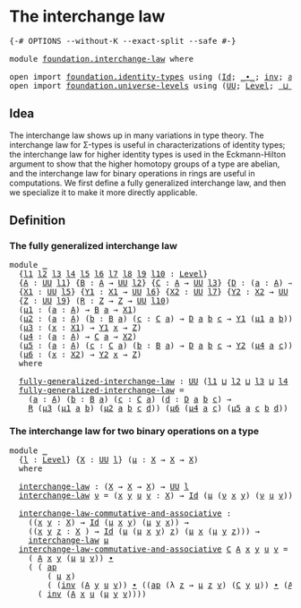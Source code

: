 # The interchange law

<pre class="Agda"><a id="32" class="Symbol">{-#</a> <a id="36" class="Keyword">OPTIONS</a> <a id="44" class="Pragma">--without-K</a> <a id="56" class="Pragma">--exact-split</a> <a id="70" class="Pragma">--safe</a> <a id="77" class="Symbol">#-}</a>

<a id="82" class="Keyword">module</a> <a id="89" href="foundation.interchange-law.html" class="Module">foundation.interchange-law</a> <a id="116" class="Keyword">where</a>

<a id="123" class="Keyword">open</a> <a id="128" class="Keyword">import</a> <a id="135" href="foundation.identity-types.html" class="Module">foundation.identity-types</a> <a id="161" class="Keyword">using</a> <a id="167" class="Symbol">(</a><a id="168" href="foundation-core.identity-types.html#641" class="Datatype">Id</a><a id="170" class="Symbol">;</a> <a id="172" href="foundation-core.identity-types.html#1239" class="Function Operator">_∙_</a><a id="175" class="Symbol">;</a> <a id="177" href="foundation-core.identity-types.html#1552" class="Function">inv</a><a id="180" class="Symbol">;</a> <a id="182" href="foundation-core.identity-types.html#2853" class="Function">ap</a><a id="184" class="Symbol">)</a>
<a id="186" class="Keyword">open</a> <a id="191" class="Keyword">import</a> <a id="198" href="foundation.universe-levels.html" class="Module">foundation.universe-levels</a> <a id="225" class="Keyword">using</a> <a id="231" class="Symbol">(</a><a id="232" href="foundation-core.universe-levels.html#222" class="Primitive">UU</a><a id="234" class="Symbol">;</a> <a id="236" href="Agda.Primitive.html#597" class="Postulate">Level</a><a id="241" class="Symbol">;</a> <a id="243" href="Agda.Primitive.html#810" class="Primitive Operator">_⊔_</a><a id="246" class="Symbol">)</a>
</pre>
## Idea

The interchange law shows up in many variations in type theory. The interchange law for Σ-types is useful in characterizations of identity types; the interchange law for higher identity types is used in the Eckmann-Hilton argument to show that the higher homotopy groups of a type are abelian, and the interchange law for binary operations in rings are useful in computations. We first define a fully generalized interchange law, and then we specialize it to make it more directly applicable.

## Definition

### The fully generalized interchange law

<pre class="Agda"><a id="822" class="Keyword">module</a> <a id="829" href="foundation.interchange-law.html#829" class="Module">_</a>
  <a id="833" class="Symbol">{</a><a id="834" href="foundation.interchange-law.html#834" class="Bound">l1</a> <a id="837" href="foundation.interchange-law.html#837" class="Bound">l2</a> <a id="840" href="foundation.interchange-law.html#840" class="Bound">l3</a> <a id="843" href="foundation.interchange-law.html#843" class="Bound">l4</a> <a id="846" href="foundation.interchange-law.html#846" class="Bound">l5</a> <a id="849" href="foundation.interchange-law.html#849" class="Bound">l6</a> <a id="852" href="foundation.interchange-law.html#852" class="Bound">l7</a> <a id="855" href="foundation.interchange-law.html#855" class="Bound">l8</a> <a id="858" href="foundation.interchange-law.html#858" class="Bound">l9</a> <a id="861" href="foundation.interchange-law.html#861" class="Bound">l10</a> <a id="865" class="Symbol">:</a> <a id="867" href="Agda.Primitive.html#597" class="Postulate">Level</a><a id="872" class="Symbol">}</a>
  <a id="876" class="Symbol">{</a><a id="877" href="foundation.interchange-law.html#877" class="Bound">A</a> <a id="879" class="Symbol">:</a> <a id="881" href="foundation-core.universe-levels.html#222" class="Primitive">UU</a> <a id="884" href="foundation.interchange-law.html#834" class="Bound">l1</a><a id="886" class="Symbol">}</a> <a id="888" class="Symbol">{</a><a id="889" href="foundation.interchange-law.html#889" class="Bound">B</a> <a id="891" class="Symbol">:</a> <a id="893" href="foundation.interchange-law.html#877" class="Bound">A</a> <a id="895" class="Symbol">→</a> <a id="897" href="foundation-core.universe-levels.html#222" class="Primitive">UU</a> <a id="900" href="foundation.interchange-law.html#837" class="Bound">l2</a><a id="902" class="Symbol">}</a> <a id="904" class="Symbol">{</a><a id="905" href="foundation.interchange-law.html#905" class="Bound">C</a> <a id="907" class="Symbol">:</a> <a id="909" href="foundation.interchange-law.html#877" class="Bound">A</a> <a id="911" class="Symbol">→</a> <a id="913" href="foundation-core.universe-levels.html#222" class="Primitive">UU</a> <a id="916" href="foundation.interchange-law.html#840" class="Bound">l3</a><a id="918" class="Symbol">}</a> <a id="920" class="Symbol">{</a><a id="921" href="foundation.interchange-law.html#921" class="Bound">D</a> <a id="923" class="Symbol">:</a> <a id="925" class="Symbol">(</a><a id="926" href="foundation.interchange-law.html#926" class="Bound">a</a> <a id="928" class="Symbol">:</a> <a id="930" href="foundation.interchange-law.html#877" class="Bound">A</a><a id="931" class="Symbol">)</a> <a id="933" class="Symbol">→</a> <a id="935" href="foundation.interchange-law.html#889" class="Bound">B</a> <a id="937" href="foundation.interchange-law.html#926" class="Bound">a</a> <a id="939" class="Symbol">→</a> <a id="941" href="foundation.interchange-law.html#905" class="Bound">C</a> <a id="943" href="foundation.interchange-law.html#926" class="Bound">a</a> <a id="945" class="Symbol">→</a> <a id="947" href="foundation-core.universe-levels.html#222" class="Primitive">UU</a> <a id="950" href="foundation.interchange-law.html#843" class="Bound">l4</a><a id="952" class="Symbol">}</a>
  <a id="956" class="Symbol">{</a><a id="957" href="foundation.interchange-law.html#957" class="Bound">X1</a> <a id="960" class="Symbol">:</a> <a id="962" href="foundation-core.universe-levels.html#222" class="Primitive">UU</a> <a id="965" href="foundation.interchange-law.html#846" class="Bound">l5</a><a id="967" class="Symbol">}</a> <a id="969" class="Symbol">{</a><a id="970" href="foundation.interchange-law.html#970" class="Bound">Y1</a> <a id="973" class="Symbol">:</a> <a id="975" href="foundation.interchange-law.html#957" class="Bound">X1</a> <a id="978" class="Symbol">→</a> <a id="980" href="foundation-core.universe-levels.html#222" class="Primitive">UU</a> <a id="983" href="foundation.interchange-law.html#849" class="Bound">l6</a><a id="985" class="Symbol">}</a> <a id="987" class="Symbol">{</a><a id="988" href="foundation.interchange-law.html#988" class="Bound">X2</a> <a id="991" class="Symbol">:</a> <a id="993" href="foundation-core.universe-levels.html#222" class="Primitive">UU</a> <a id="996" href="foundation.interchange-law.html#852" class="Bound">l7</a><a id="998" class="Symbol">}</a> <a id="1000" class="Symbol">{</a><a id="1001" href="foundation.interchange-law.html#1001" class="Bound">Y2</a> <a id="1004" class="Symbol">:</a> <a id="1006" href="foundation.interchange-law.html#988" class="Bound">X2</a> <a id="1009" class="Symbol">→</a> <a id="1011" href="foundation-core.universe-levels.html#222" class="Primitive">UU</a> <a id="1014" href="foundation.interchange-law.html#855" class="Bound">l8</a><a id="1016" class="Symbol">}</a>
  <a id="1020" class="Symbol">{</a><a id="1021" href="foundation.interchange-law.html#1021" class="Bound">Z</a> <a id="1023" class="Symbol">:</a> <a id="1025" href="foundation-core.universe-levels.html#222" class="Primitive">UU</a> <a id="1028" href="foundation.interchange-law.html#858" class="Bound">l9</a><a id="1030" class="Symbol">}</a> <a id="1032" class="Symbol">(</a><a id="1033" href="foundation.interchange-law.html#1033" class="Bound">R</a> <a id="1035" class="Symbol">:</a> <a id="1037" href="foundation.interchange-law.html#1021" class="Bound">Z</a> <a id="1039" class="Symbol">→</a> <a id="1041" href="foundation.interchange-law.html#1021" class="Bound">Z</a> <a id="1043" class="Symbol">→</a> <a id="1045" href="foundation-core.universe-levels.html#222" class="Primitive">UU</a> <a id="1048" href="foundation.interchange-law.html#861" class="Bound">l10</a><a id="1051" class="Symbol">)</a>
  <a id="1055" class="Symbol">(</a><a id="1056" href="foundation.interchange-law.html#1056" class="Bound">μ1</a> <a id="1059" class="Symbol">:</a> <a id="1061" class="Symbol">(</a><a id="1062" href="foundation.interchange-law.html#1062" class="Bound">a</a> <a id="1064" class="Symbol">:</a> <a id="1066" href="foundation.interchange-law.html#877" class="Bound">A</a><a id="1067" class="Symbol">)</a> <a id="1069" class="Symbol">→</a> <a id="1071" href="foundation.interchange-law.html#889" class="Bound">B</a> <a id="1073" href="foundation.interchange-law.html#1062" class="Bound">a</a> <a id="1075" class="Symbol">→</a> <a id="1077" href="foundation.interchange-law.html#957" class="Bound">X1</a><a id="1079" class="Symbol">)</a>
  <a id="1083" class="Symbol">(</a><a id="1084" href="foundation.interchange-law.html#1084" class="Bound">μ2</a> <a id="1087" class="Symbol">:</a> <a id="1089" class="Symbol">(</a><a id="1090" href="foundation.interchange-law.html#1090" class="Bound">a</a> <a id="1092" class="Symbol">:</a> <a id="1094" href="foundation.interchange-law.html#877" class="Bound">A</a><a id="1095" class="Symbol">)</a> <a id="1097" class="Symbol">(</a><a id="1098" href="foundation.interchange-law.html#1098" class="Bound">b</a> <a id="1100" class="Symbol">:</a> <a id="1102" href="foundation.interchange-law.html#889" class="Bound">B</a> <a id="1104" href="foundation.interchange-law.html#1090" class="Bound">a</a><a id="1105" class="Symbol">)</a> <a id="1107" class="Symbol">(</a><a id="1108" href="foundation.interchange-law.html#1108" class="Bound">c</a> <a id="1110" class="Symbol">:</a> <a id="1112" href="foundation.interchange-law.html#905" class="Bound">C</a> <a id="1114" href="foundation.interchange-law.html#1090" class="Bound">a</a><a id="1115" class="Symbol">)</a> <a id="1117" class="Symbol">→</a> <a id="1119" href="foundation.interchange-law.html#921" class="Bound">D</a> <a id="1121" href="foundation.interchange-law.html#1090" class="Bound">a</a> <a id="1123" href="foundation.interchange-law.html#1098" class="Bound">b</a> <a id="1125" href="foundation.interchange-law.html#1108" class="Bound">c</a> <a id="1127" class="Symbol">→</a> <a id="1129" href="foundation.interchange-law.html#970" class="Bound">Y1</a> <a id="1132" class="Symbol">(</a><a id="1133" href="foundation.interchange-law.html#1056" class="Bound">μ1</a> <a id="1136" href="foundation.interchange-law.html#1090" class="Bound">a</a> <a id="1138" href="foundation.interchange-law.html#1098" class="Bound">b</a><a id="1139" class="Symbol">))</a>
  <a id="1144" class="Symbol">(</a><a id="1145" href="foundation.interchange-law.html#1145" class="Bound">μ3</a> <a id="1148" class="Symbol">:</a> <a id="1150" class="Symbol">(</a><a id="1151" href="foundation.interchange-law.html#1151" class="Bound">x</a> <a id="1153" class="Symbol">:</a> <a id="1155" href="foundation.interchange-law.html#957" class="Bound">X1</a><a id="1157" class="Symbol">)</a> <a id="1159" class="Symbol">→</a> <a id="1161" href="foundation.interchange-law.html#970" class="Bound">Y1</a> <a id="1164" href="foundation.interchange-law.html#1151" class="Bound">x</a> <a id="1166" class="Symbol">→</a> <a id="1168" href="foundation.interchange-law.html#1021" class="Bound">Z</a><a id="1169" class="Symbol">)</a>
  <a id="1173" class="Symbol">(</a><a id="1174" href="foundation.interchange-law.html#1174" class="Bound">μ4</a> <a id="1177" class="Symbol">:</a> <a id="1179" class="Symbol">(</a><a id="1180" href="foundation.interchange-law.html#1180" class="Bound">a</a> <a id="1182" class="Symbol">:</a> <a id="1184" href="foundation.interchange-law.html#877" class="Bound">A</a><a id="1185" class="Symbol">)</a> <a id="1187" class="Symbol">→</a> <a id="1189" href="foundation.interchange-law.html#905" class="Bound">C</a> <a id="1191" href="foundation.interchange-law.html#1180" class="Bound">a</a> <a id="1193" class="Symbol">→</a> <a id="1195" href="foundation.interchange-law.html#988" class="Bound">X2</a><a id="1197" class="Symbol">)</a>
  <a id="1201" class="Symbol">(</a><a id="1202" href="foundation.interchange-law.html#1202" class="Bound">μ5</a> <a id="1205" class="Symbol">:</a> <a id="1207" class="Symbol">(</a><a id="1208" href="foundation.interchange-law.html#1208" class="Bound">a</a> <a id="1210" class="Symbol">:</a> <a id="1212" href="foundation.interchange-law.html#877" class="Bound">A</a><a id="1213" class="Symbol">)</a> <a id="1215" class="Symbol">(</a><a id="1216" href="foundation.interchange-law.html#1216" class="Bound">c</a> <a id="1218" class="Symbol">:</a> <a id="1220" href="foundation.interchange-law.html#905" class="Bound">C</a> <a id="1222" href="foundation.interchange-law.html#1208" class="Bound">a</a><a id="1223" class="Symbol">)</a> <a id="1225" class="Symbol">(</a><a id="1226" href="foundation.interchange-law.html#1226" class="Bound">b</a> <a id="1228" class="Symbol">:</a> <a id="1230" href="foundation.interchange-law.html#889" class="Bound">B</a> <a id="1232" href="foundation.interchange-law.html#1208" class="Bound">a</a><a id="1233" class="Symbol">)</a> <a id="1235" class="Symbol">→</a> <a id="1237" href="foundation.interchange-law.html#921" class="Bound">D</a> <a id="1239" href="foundation.interchange-law.html#1208" class="Bound">a</a> <a id="1241" href="foundation.interchange-law.html#1226" class="Bound">b</a> <a id="1243" href="foundation.interchange-law.html#1216" class="Bound">c</a> <a id="1245" class="Symbol">→</a> <a id="1247" href="foundation.interchange-law.html#1001" class="Bound">Y2</a> <a id="1250" class="Symbol">(</a><a id="1251" href="foundation.interchange-law.html#1174" class="Bound">μ4</a> <a id="1254" href="foundation.interchange-law.html#1208" class="Bound">a</a> <a id="1256" href="foundation.interchange-law.html#1216" class="Bound">c</a><a id="1257" class="Symbol">))</a>
  <a id="1262" class="Symbol">(</a><a id="1263" href="foundation.interchange-law.html#1263" class="Bound">μ6</a> <a id="1266" class="Symbol">:</a> <a id="1268" class="Symbol">(</a><a id="1269" href="foundation.interchange-law.html#1269" class="Bound">x</a> <a id="1271" class="Symbol">:</a> <a id="1273" href="foundation.interchange-law.html#988" class="Bound">X2</a><a id="1275" class="Symbol">)</a> <a id="1277" class="Symbol">→</a> <a id="1279" href="foundation.interchange-law.html#1001" class="Bound">Y2</a> <a id="1282" href="foundation.interchange-law.html#1269" class="Bound">x</a> <a id="1284" class="Symbol">→</a> <a id="1286" href="foundation.interchange-law.html#1021" class="Bound">Z</a><a id="1287" class="Symbol">)</a>
  <a id="1291" class="Keyword">where</a>

  <a id="1300" href="foundation.interchange-law.html#1300" class="Function">fully-generalized-interchange-law</a> <a id="1334" class="Symbol">:</a> <a id="1336" href="foundation-core.universe-levels.html#222" class="Primitive">UU</a> <a id="1339" class="Symbol">(</a><a id="1340" href="foundation.interchange-law.html#834" class="Bound">l1</a> <a id="1343" href="Agda.Primitive.html#810" class="Primitive Operator">⊔</a> <a id="1345" href="foundation.interchange-law.html#837" class="Bound">l2</a> <a id="1348" href="Agda.Primitive.html#810" class="Primitive Operator">⊔</a> <a id="1350" href="foundation.interchange-law.html#840" class="Bound">l3</a> <a id="1353" href="Agda.Primitive.html#810" class="Primitive Operator">⊔</a> <a id="1355" href="foundation.interchange-law.html#843" class="Bound">l4</a> <a id="1358" href="Agda.Primitive.html#810" class="Primitive Operator">⊔</a> <a id="1360" href="foundation.interchange-law.html#861" class="Bound">l10</a><a id="1363" class="Symbol">)</a>
  <a id="1367" href="foundation.interchange-law.html#1300" class="Function">fully-generalized-interchange-law</a> <a id="1401" class="Symbol">=</a>
    <a id="1407" class="Symbol">(</a><a id="1408" href="foundation.interchange-law.html#1408" class="Bound">a</a> <a id="1410" class="Symbol">:</a> <a id="1412" href="foundation.interchange-law.html#877" class="Bound">A</a><a id="1413" class="Symbol">)</a> <a id="1415" class="Symbol">(</a><a id="1416" href="foundation.interchange-law.html#1416" class="Bound">b</a> <a id="1418" class="Symbol">:</a> <a id="1420" href="foundation.interchange-law.html#889" class="Bound">B</a> <a id="1422" href="foundation.interchange-law.html#1408" class="Bound">a</a><a id="1423" class="Symbol">)</a> <a id="1425" class="Symbol">(</a><a id="1426" href="foundation.interchange-law.html#1426" class="Bound">c</a> <a id="1428" class="Symbol">:</a> <a id="1430" href="foundation.interchange-law.html#905" class="Bound">C</a> <a id="1432" href="foundation.interchange-law.html#1408" class="Bound">a</a><a id="1433" class="Symbol">)</a> <a id="1435" class="Symbol">(</a><a id="1436" href="foundation.interchange-law.html#1436" class="Bound">d</a> <a id="1438" class="Symbol">:</a> <a id="1440" href="foundation.interchange-law.html#921" class="Bound">D</a> <a id="1442" href="foundation.interchange-law.html#1408" class="Bound">a</a> <a id="1444" href="foundation.interchange-law.html#1416" class="Bound">b</a> <a id="1446" href="foundation.interchange-law.html#1426" class="Bound">c</a><a id="1447" class="Symbol">)</a> <a id="1449" class="Symbol">→</a>
    <a id="1455" href="foundation.interchange-law.html#1033" class="Bound">R</a> <a id="1457" class="Symbol">(</a><a id="1458" href="foundation.interchange-law.html#1145" class="Bound">μ3</a> <a id="1461" class="Symbol">(</a><a id="1462" href="foundation.interchange-law.html#1056" class="Bound">μ1</a> <a id="1465" href="foundation.interchange-law.html#1408" class="Bound">a</a> <a id="1467" href="foundation.interchange-law.html#1416" class="Bound">b</a><a id="1468" class="Symbol">)</a> <a id="1470" class="Symbol">(</a><a id="1471" href="foundation.interchange-law.html#1084" class="Bound">μ2</a> <a id="1474" href="foundation.interchange-law.html#1408" class="Bound">a</a> <a id="1476" href="foundation.interchange-law.html#1416" class="Bound">b</a> <a id="1478" href="foundation.interchange-law.html#1426" class="Bound">c</a> <a id="1480" href="foundation.interchange-law.html#1436" class="Bound">d</a><a id="1481" class="Symbol">))</a> <a id="1484" class="Symbol">(</a><a id="1485" href="foundation.interchange-law.html#1263" class="Bound">μ6</a> <a id="1488" class="Symbol">(</a><a id="1489" href="foundation.interchange-law.html#1174" class="Bound">μ4</a> <a id="1492" href="foundation.interchange-law.html#1408" class="Bound">a</a> <a id="1494" href="foundation.interchange-law.html#1426" class="Bound">c</a><a id="1495" class="Symbol">)</a> <a id="1497" class="Symbol">(</a><a id="1498" href="foundation.interchange-law.html#1202" class="Bound">μ5</a> <a id="1501" href="foundation.interchange-law.html#1408" class="Bound">a</a> <a id="1503" href="foundation.interchange-law.html#1426" class="Bound">c</a> <a id="1505" href="foundation.interchange-law.html#1416" class="Bound">b</a> <a id="1507" href="foundation.interchange-law.html#1436" class="Bound">d</a><a id="1508" class="Symbol">))</a>
</pre>
### The interchange law for two binary operations on a type

<pre class="Agda"><a id="1585" class="Keyword">module</a> <a id="1592" href="foundation.interchange-law.html#1592" class="Module">_</a>
  <a id="1596" class="Symbol">{</a><a id="1597" href="foundation.interchange-law.html#1597" class="Bound">l</a> <a id="1599" class="Symbol">:</a> <a id="1601" href="Agda.Primitive.html#597" class="Postulate">Level</a><a id="1606" class="Symbol">}</a> <a id="1608" class="Symbol">{</a><a id="1609" href="foundation.interchange-law.html#1609" class="Bound">X</a> <a id="1611" class="Symbol">:</a> <a id="1613" href="foundation-core.universe-levels.html#222" class="Primitive">UU</a> <a id="1616" href="foundation.interchange-law.html#1597" class="Bound">l</a><a id="1617" class="Symbol">}</a> <a id="1619" class="Symbol">(</a><a id="1620" href="foundation.interchange-law.html#1620" class="Bound">μ</a> <a id="1622" class="Symbol">:</a> <a id="1624" href="foundation.interchange-law.html#1609" class="Bound">X</a> <a id="1626" class="Symbol">→</a> <a id="1628" href="foundation.interchange-law.html#1609" class="Bound">X</a> <a id="1630" class="Symbol">→</a> <a id="1632" href="foundation.interchange-law.html#1609" class="Bound">X</a><a id="1633" class="Symbol">)</a>
  <a id="1637" class="Keyword">where</a>
  
  <a id="1648" href="foundation.interchange-law.html#1648" class="Function">interchange-law</a> <a id="1664" class="Symbol">:</a> <a id="1666" class="Symbol">(</a><a id="1667" href="foundation.interchange-law.html#1609" class="Bound">X</a> <a id="1669" class="Symbol">→</a> <a id="1671" href="foundation.interchange-law.html#1609" class="Bound">X</a> <a id="1673" class="Symbol">→</a> <a id="1675" href="foundation.interchange-law.html#1609" class="Bound">X</a><a id="1676" class="Symbol">)</a> <a id="1678" class="Symbol">→</a> <a id="1680" href="foundation-core.universe-levels.html#222" class="Primitive">UU</a> <a id="1683" href="foundation.interchange-law.html#1597" class="Bound">l</a>
  <a id="1687" href="foundation.interchange-law.html#1648" class="Function">interchange-law</a> <a id="1703" href="foundation.interchange-law.html#1703" class="Bound">ν</a> <a id="1705" class="Symbol">=</a> <a id="1707" class="Symbol">(</a><a id="1708" href="foundation.interchange-law.html#1708" class="Bound">x</a> <a id="1710" href="foundation.interchange-law.html#1710" class="Bound">y</a> <a id="1712" href="foundation.interchange-law.html#1712" class="Bound">u</a> <a id="1714" href="foundation.interchange-law.html#1714" class="Bound">v</a> <a id="1716" class="Symbol">:</a> <a id="1718" href="foundation.interchange-law.html#1609" class="Bound">X</a><a id="1719" class="Symbol">)</a> <a id="1721" class="Symbol">→</a> <a id="1723" href="foundation-core.identity-types.html#641" class="Datatype">Id</a> <a id="1726" class="Symbol">(</a><a id="1727" href="foundation.interchange-law.html#1620" class="Bound">μ</a> <a id="1729" class="Symbol">(</a><a id="1730" href="foundation.interchange-law.html#1703" class="Bound">ν</a> <a id="1732" href="foundation.interchange-law.html#1708" class="Bound">x</a> <a id="1734" href="foundation.interchange-law.html#1710" class="Bound">y</a><a id="1735" class="Symbol">)</a> <a id="1737" class="Symbol">(</a><a id="1738" href="foundation.interchange-law.html#1703" class="Bound">ν</a> <a id="1740" href="foundation.interchange-law.html#1712" class="Bound">u</a> <a id="1742" href="foundation.interchange-law.html#1714" class="Bound">v</a><a id="1743" class="Symbol">))</a> <a id="1746" class="Symbol">(</a><a id="1747" href="foundation.interchange-law.html#1703" class="Bound">ν</a> <a id="1749" class="Symbol">(</a><a id="1750" href="foundation.interchange-law.html#1620" class="Bound">μ</a> <a id="1752" href="foundation.interchange-law.html#1708" class="Bound">x</a> <a id="1754" href="foundation.interchange-law.html#1712" class="Bound">u</a><a id="1755" class="Symbol">)</a> <a id="1757" class="Symbol">(</a><a id="1758" href="foundation.interchange-law.html#1620" class="Bound">μ</a> <a id="1760" href="foundation.interchange-law.html#1710" class="Bound">y</a> <a id="1762" href="foundation.interchange-law.html#1714" class="Bound">v</a><a id="1763" class="Symbol">))</a>

  <a id="1769" href="foundation.interchange-law.html#1769" class="Function">interchange-law-commutative-and-associative</a> <a id="1813" class="Symbol">:</a>
    <a id="1819" class="Symbol">((</a><a id="1821" href="foundation.interchange-law.html#1821" class="Bound">x</a> <a id="1823" href="foundation.interchange-law.html#1823" class="Bound">y</a> <a id="1825" class="Symbol">:</a> <a id="1827" href="foundation.interchange-law.html#1609" class="Bound">X</a><a id="1828" class="Symbol">)</a> <a id="1830" class="Symbol">→</a> <a id="1832" href="foundation-core.identity-types.html#641" class="Datatype">Id</a> <a id="1835" class="Symbol">(</a><a id="1836" href="foundation.interchange-law.html#1620" class="Bound">μ</a> <a id="1838" href="foundation.interchange-law.html#1821" class="Bound">x</a> <a id="1840" href="foundation.interchange-law.html#1823" class="Bound">y</a><a id="1841" class="Symbol">)</a> <a id="1843" class="Symbol">(</a><a id="1844" href="foundation.interchange-law.html#1620" class="Bound">μ</a> <a id="1846" href="foundation.interchange-law.html#1823" class="Bound">y</a> <a id="1848" href="foundation.interchange-law.html#1821" class="Bound">x</a><a id="1849" class="Symbol">))</a> <a id="1852" class="Symbol">→</a>
    <a id="1858" class="Symbol">((</a><a id="1860" href="foundation.interchange-law.html#1860" class="Bound">x</a> <a id="1862" href="foundation.interchange-law.html#1862" class="Bound">y</a> <a id="1864" href="foundation.interchange-law.html#1864" class="Bound">z</a> <a id="1866" class="Symbol">:</a> <a id="1868" href="foundation.interchange-law.html#1609" class="Bound">X</a> <a id="1870" class="Symbol">)</a> <a id="1872" class="Symbol">→</a> <a id="1874" href="foundation-core.identity-types.html#641" class="Datatype">Id</a> <a id="1877" class="Symbol">(</a><a id="1878" href="foundation.interchange-law.html#1620" class="Bound">μ</a> <a id="1880" class="Symbol">(</a><a id="1881" href="foundation.interchange-law.html#1620" class="Bound">μ</a> <a id="1883" href="foundation.interchange-law.html#1860" class="Bound">x</a> <a id="1885" href="foundation.interchange-law.html#1862" class="Bound">y</a><a id="1886" class="Symbol">)</a> <a id="1888" href="foundation.interchange-law.html#1864" class="Bound">z</a><a id="1889" class="Symbol">)</a> <a id="1891" class="Symbol">(</a><a id="1892" href="foundation.interchange-law.html#1620" class="Bound">μ</a> <a id="1894" href="foundation.interchange-law.html#1860" class="Bound">x</a> <a id="1896" class="Symbol">(</a><a id="1897" href="foundation.interchange-law.html#1620" class="Bound">μ</a> <a id="1899" href="foundation.interchange-law.html#1862" class="Bound">y</a> <a id="1901" href="foundation.interchange-law.html#1864" class="Bound">z</a><a id="1902" class="Symbol">)))</a> <a id="1906" class="Symbol">→</a>
    <a id="1912" href="foundation.interchange-law.html#1648" class="Function">interchange-law</a> <a id="1928" href="foundation.interchange-law.html#1620" class="Bound">μ</a>
  <a id="1932" href="foundation.interchange-law.html#1769" class="Function">interchange-law-commutative-and-associative</a> <a id="1976" href="foundation.interchange-law.html#1976" class="Bound">C</a> <a id="1978" href="foundation.interchange-law.html#1978" class="Bound">A</a> <a id="1980" href="foundation.interchange-law.html#1980" class="Bound">x</a> <a id="1982" href="foundation.interchange-law.html#1982" class="Bound">y</a> <a id="1984" href="foundation.interchange-law.html#1984" class="Bound">u</a> <a id="1986" href="foundation.interchange-law.html#1986" class="Bound">v</a> <a id="1988" class="Symbol">=</a>
    <a id="1994" class="Symbol">(</a> <a id="1996" href="foundation.interchange-law.html#1978" class="Bound">A</a> <a id="1998" href="foundation.interchange-law.html#1980" class="Bound">x</a> <a id="2000" href="foundation.interchange-law.html#1982" class="Bound">y</a> <a id="2002" class="Symbol">(</a><a id="2003" href="foundation.interchange-law.html#1620" class="Bound">μ</a> <a id="2005" href="foundation.interchange-law.html#1984" class="Bound">u</a> <a id="2007" href="foundation.interchange-law.html#1986" class="Bound">v</a><a id="2008" class="Symbol">))</a> <a id="2011" href="foundation-core.identity-types.html#1239" class="Function Operator">∙</a>
    <a id="2017" class="Symbol">(</a> <a id="2019" class="Symbol">(</a> <a id="2021" href="foundation-core.identity-types.html#2853" class="Function">ap</a>
        <a id="2032" class="Symbol">(</a> <a id="2034" href="foundation.interchange-law.html#1620" class="Bound">μ</a> <a id="2036" href="foundation.interchange-law.html#1980" class="Bound">x</a><a id="2037" class="Symbol">)</a>
        <a id="2047" class="Symbol">(</a> <a id="2049" class="Symbol">(</a><a id="2050" href="foundation-core.identity-types.html#1552" class="Function">inv</a> <a id="2054" class="Symbol">(</a><a id="2055" href="foundation.interchange-law.html#1978" class="Bound">A</a> <a id="2057" href="foundation.interchange-law.html#1982" class="Bound">y</a> <a id="2059" href="foundation.interchange-law.html#1984" class="Bound">u</a> <a id="2061" href="foundation.interchange-law.html#1986" class="Bound">v</a><a id="2062" class="Symbol">))</a> <a id="2065" href="foundation-core.identity-types.html#1239" class="Function Operator">∙</a> <a id="2067" class="Symbol">((</a><a id="2069" href="foundation-core.identity-types.html#2853" class="Function">ap</a> <a id="2072" class="Symbol">(λ</a> <a id="2075" href="foundation.interchange-law.html#2075" class="Bound">z</a> <a id="2077" class="Symbol">→</a> <a id="2079" href="foundation.interchange-law.html#1620" class="Bound">μ</a> <a id="2081" href="foundation.interchange-law.html#2075" class="Bound">z</a> <a id="2083" href="foundation.interchange-law.html#1986" class="Bound">v</a><a id="2084" class="Symbol">)</a> <a id="2086" class="Symbol">(</a><a id="2087" href="foundation.interchange-law.html#1976" class="Bound">C</a> <a id="2089" href="foundation.interchange-law.html#1982" class="Bound">y</a> <a id="2091" href="foundation.interchange-law.html#1984" class="Bound">u</a><a id="2092" class="Symbol">))</a> <a id="2095" href="foundation-core.identity-types.html#1239" class="Function Operator">∙</a> <a id="2097" class="Symbol">(</a><a id="2098" href="foundation.interchange-law.html#1978" class="Bound">A</a> <a id="2100" href="foundation.interchange-law.html#1984" class="Bound">u</a> <a id="2102" href="foundation.interchange-law.html#1982" class="Bound">y</a> <a id="2104" href="foundation.interchange-law.html#1986" class="Bound">v</a><a id="2105" class="Symbol">))))</a> <a id="2110" href="foundation-core.identity-types.html#1239" class="Function Operator">∙</a>
      <a id="2118" class="Symbol">(</a> <a id="2120" href="foundation-core.identity-types.html#1552" class="Function">inv</a> <a id="2124" class="Symbol">(</a><a id="2125" href="foundation.interchange-law.html#1978" class="Bound">A</a> <a id="2127" href="foundation.interchange-law.html#1980" class="Bound">x</a> <a id="2129" href="foundation.interchange-law.html#1984" class="Bound">u</a> <a id="2131" class="Symbol">(</a><a id="2132" href="foundation.interchange-law.html#1620" class="Bound">μ</a> <a id="2134" href="foundation.interchange-law.html#1982" class="Bound">y</a> <a id="2136" href="foundation.interchange-law.html#1986" class="Bound">v</a><a id="2137" class="Symbol">))))</a>
</pre>